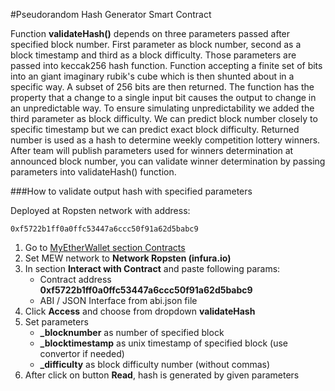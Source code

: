 #Pseudorandom Hash Generator Smart Contract

Function **validateHash()** depends on three parameters passed after specified block number. First parameter as block number, second as a block timestamp and third as a block difficulty. Those parameters are passed into keccak256 hash function. Function accepting a finite set of bits into an giant imaginary rubik's cube which is then shunted about in a specific way. A subset of 256 bits are then returned. The function has the property that a change to a single input bit causes the output to change in an unpredictable way. To ensure simulating unpredictability we added the third parameter as block difficulty. We can predict block number closely to specific timestamp but we can predict exact block difficulty. Returned number is used as a hash to determine weekly competition lottery winners. After team will publish parameters used for winners determination at announced block number, you can validate winner determination by passing parameters into validateHash() function.

###How to validate output hash with specified parameters

Deployed at Ropsten network with address:
```
0xf5722b1ff0a0ffc53447a6ccc50f91a62d5babc9
```


1. Go to [MyEtherWallet section Contracts](https://www.myetherwallet.com/#contracts)
2. Set MEW network to **Network Ropsten (infura.io)**
3. In section **Interact with Contract** and paste following params:
    - Contract address **0xf5722b1ff0a0ffc53447a6ccc50f91a62d5babc9**
    - ABI / JSON Interface from abi.json file
4. Click **Access** and choose from dropdown **validateHash**
5. Set parameters
    - **_blocknumber** as number of specified block
    - **_blocktimestamp** as unix timestamp of specified block (use convertor if needed)
    - **_difficulty** as block difficulty number (without commas)
6. After click on button **Read**, hash is generated by given parameters